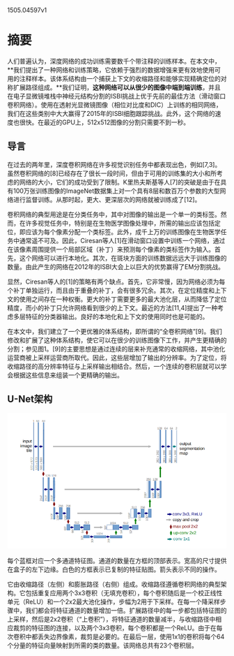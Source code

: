 1505.04597v1

# 摘要

人们普遍认为，深度网络的成功训练需要数千个带注释的训练样本。在本文中，**我们提出了一种网络和训练策略，它依赖于强烈的数据增强来更有效地使用可用的注释样本。该体系结构由一个捕获上下文的收缩路径和能够实现精确定位的对称扩展路径组成。**我们证明，**这种网络可以从很少的图像中端到端训练**，并且在电子显微镜堆栈中神经元结构分割的ISBI挑战上优于先前的最佳方法（滑动窗口卷积网络）。使用在透射光显微镜图像（相位对比度和DIC）上训练的相同网络，我们在这些类别中大大赢得了2015年的ISBI细胞跟踪挑战。此外，这个网络的速度也很快。在最近的GPU上，512x512图像的分割只需要不到一秒。

## 导言

在过去的两年里，深度卷积网络在许多视觉识别任务中都表现出色，例如[7,3]。虽然卷积网络的[8]已经存在了很长一段时间，但由于可用的训练集的大小和所考虑的网络的大小，它们的成功受到了限制。K里热夫斯基等人[7]的突破是由于在具有100万张训练图像的ImageNet数据集上对一个具有8层和数百万个参数的大型网络进行监督训练。从那时起，更大、更深层次的网络就被训练成了[12]。

卷积网络的典型用途是在分类任务中，其中对图像的输出是一个单一的类标签。然而，在许多视觉任务中，特别是在生物医学图像处理中，所需的输出应该包括定位，即应该为每个像素分配一个类标签。此外，成千上万的训练图像在生物医学任务中通常遥不可及。因此，Ciresan等人[1]在滑动窗口设置中训练一个网络，通过在该像素周围提供一个局部区域（补丁）来预测每个像素的类标签作为输入。首先，这个网络可以进行本地化。其次，在斑块方面的训练数据远远大于训练图像的数量。由此产生的网络在2012年的ISBI大会上以巨大的优势赢得了EM分割挑战。

显然，Ciresan等人的[1]的策略有两个缺点。首先，它非常慢，因为网络必须为每个补丁单独运行，而且由于重叠的补丁，会有很多冗余。其次，在定位精度和上下文的使用之间存在一种权衡。更大的补丁需要更多的最大池化层，从而降低了定位精度，而小的补丁只允许网络看到很少的上下文。最近的方法[11,4]提出了一种考虑多层特征的分类器输出。良好的本地化和上下文的使用同时也是可能的。

在本文中，我们建立了一个更优雅的体系结构，即所谓的“全卷积网络”[9]。我们修改和扩展了这种体系结构，使它可以在很少的训练图像下工作，并产生更精确的分割；参见图1。[9]的主要思想是通过连续的层来补充通常的收缩网络，其中池化运营商被上采样运营商所取代。因此，这些层增加了输出的分辨率。为了定位，将收缩路径的高分辨率特征与上采样输出相结合。然后，一个连续的卷积层就可以学会根据这些信息来组装一个更精确的输出。

## U-Net架构

![image.png](Convolutional+Networks+for+Biomedical+Image+Segmentation/image.png)

每个蓝框对应一个多通道特征图。通道的数量在方框的顶部表示。宽高的尺寸提供在盒子的左下边缘。白色的方框表示已复制的特征贴图。箭头表示不同的操作。

它由收缩路径（左侧）和膨胀路径（右侧）组成。收缩路径遵循卷积网络的典型架构。它包括重复应用两个3x3卷积（无填充卷积），每个卷积随后是一个校正线性单元（ReLU）和一个2x2最大池化操作，步幅为2用于下采样。在每一个降采样步骤中，我们都会将特征通道的数量增加一倍。扩展路径中的每一步都包括特征图的上采样，然后是2x2卷积（“上卷积”），将特征通道的数量减半，与收缩路径中相应裁剪的特征图的连接，以及两个3x3卷积，每个卷积都是一个ReLU。由于在每次卷积中都丢失边界像素，裁剪是必要的。在最后一层，使用1x1的卷积将每个64个分量的特征向量映射到所需的类的数量。该网络总共有23个卷积层。

